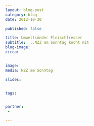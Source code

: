 ```yaml
---
layout: blog-post
category: blog
date: 2012-10-30

published: false

title: Umweltsünder Fleischfresser
subtitle: ...NZZ am Sonntag kocht mit
blog-image: 
circa: 


image: 
media: NZZ am Sonntag

slides:


tags:


partner:
 - 

---
```




<!--
MK
Liest sich ein wenig wie eine Kolumne, eine Meinung, ein persönlicher Kommentar.

Welche Botschaft hat der Artikel, welche position nehmen wir (eaternity) ein?

Ich denke:
aktueller Bezug braucht es nicht (wetter). Der Artikel ist gut und sachlich (das ist doch toll!). Wir sind die experten (sachen wir niels und unep wissen wir schon und überraschen uns nicht).
Die position der NZZ für oder gegen den vegetarismus wird nicht ganz klar.
Ich frage mich: Warum findest du den Artikel doof? Welche kritik hast du genau? wo greift der artikel zu kurz - und wo können wir ihn also mit unseren Botschaften positiv ergänzen.



JM
Während sich die Ostküste der USA auf ein extremes Wetterphänomen vorbereitet, relativiert die umweltkritische NZZ am Sonntag vom 30. Oktober 2012 eine wichtige Klimawandelursache: Klimafreundliches Essen, so der Tenor, sei reine Vegetarismus Missionierung, nur diesmal in neuem Kleid. 

Unsere Thematik ist prominent in der Schweizer Sonntagspresse angekommen – auf drei Seiten. Interessant das Ergebnis einer neuen Studie des Umweltprogramms der Vereinten Nationen (Unep). Die Produktion von einem Kilogramm Rindfleisch belastet die Umwelt genauso stark wie umgerechnet die Emission eines durchschnittlichen Autos, das 180 km zurücklegt.

Neben aktuellen Menüstudien und einem Interview mit Niels Jungbluth von ESU-Services sitzt in dem Hintergrundbericht natürlich auch Eaternity mit am Tisch (da sich leider keine Verlinkung auf den Artikel im Internet findet, wird unten der Text zitiert).

Natürlich darf ein „Plädoyer gegen den Vegetarismus“ nicht fehlen.  Bei immerhin 96%  Fleischesser in der Schweiz wäre ein „Plädoyer für Weniger ist mehr“ angesichts der erdrückenden Fakten- (und amerkanischen Wetter)lage jedenfalls angemessener. Finde ich. Und ich bin kein Vegetarier. 

Trotzdem Danke NZZ am Sonntag!

Text-Auszug aus dem Artikel „Umweltsünder Fleischfresser“

Einzig die Reduktion des Konsums und somit der Produktion zeige Wirkung. Darauf setzt auch Manuel Klarmann, der das klimafreundliche Essen zur Geschäftsidee gemacht und den Verein Eaternity gegründet hat. „Die Leute wollen wissen, woher das Essen kommt und wie nachhaltig sie essen“ sagt er. Darum hat er diverse Studien analysiert und eine Datenbank erstellt. Jetzt bietet Klarmann Beratungen für Restaurantbetreiber an. „Durch die clevere Wahl der Zutaten kann man schmackhafte Menus zusammenstellen, deren Herstellung das Klima um 60% weniger belastet“. Am meisten Wirkung hätten der Verzicht auf Fleisch und auch das Verwenden von saisonalem Gemüse aus der Region. „Jemanden einfach  nur das Fleisch vom Teller zu nehmen, ist keine gute Wahl“, glaubt Klarmann. „Das Beste ist, dem Kunden Transparenz zu bieten und ihn selbst entscheiden zu lassen“. -->


